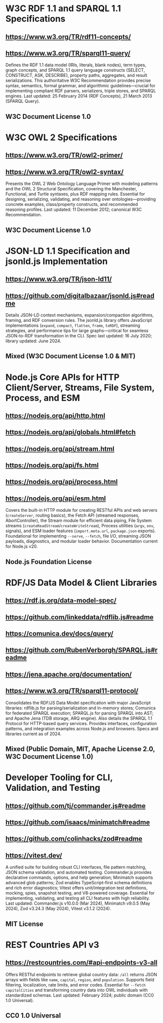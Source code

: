 # W3C RDF 1.1 and SPARQL 1.1 Specifications
## https://www.w3.org/TR/rdf11-concepts/
## https://www.w3.org/TR/sparql11-query/
Defines the RDF 1.1 data model (IRIs, literals, blank nodes), term types, graph concepts, and SPARQL 1.1 query language constructs (SELECT, CONSTRUCT, ASK, DESCRIBE), property paths, aggregates, and result serializations. This authoritative W3C Recommendation provides precise syntax, semantics, formal grammar, and algorithmic guidelines—crucial for implementing compliant RDF parsers, serializers, triple stores, and SPARQL engines. Last updated: 25 February 2014 (RDF Concepts), 21 March 2013 (SPARQL Query).
## W3C Document License 1.0

# W3C OWL 2 Specifications
## https://www.w3.org/TR/owl2-primer/
## https://www.w3.org/TR/owl2-syntax/
Presents the OWL 2 Web Ontology Language Primer with modeling patterns and the OWL 2 Structural Specification, covering the Manchester, Functional, and Turtle syntaxes, plus RDF mapping rules. Essential for designing, serializing, validating, and reasoning over ontologies—providing concrete examples, class/property constructs, and recommended reasoning profiles. Last updated: 11 December 2012; canonical W3C Recommendation.
## W3C Document License 1.0

# JSON-LD 1.1 Specification and jsonld.js Implementation
## https://www.w3.org/TR/json-ld11/
## https://github.com/digitalbazaar/jsonld.js#readme
Details JSON-LD context mechanisms, expansion/compaction algorithms, framing, and RDF conversion rules. The jsonld.js library offers JavaScript implementations (`expand`, `compact`, `flatten`, `frame`, `toRDF`), streaming strategies, and performance tips for large graphs—critical for seamless JSON-to-RDF transformation in the CLI. Spec last updated: 16 July 2020; library updated: June 2024.
## Mixed (W3C Document License 1.0 & MIT)

# Node.js Core APIs for HTTP Client/Server, Streams, File System, Process, and ESM
## https://nodejs.org/api/http.html
## https://nodejs.org/api/globals.html#fetch
## https://nodejs.org/api/stream.html
## https://nodejs.org/api/fs.html
## https://nodejs.org/api/process.html
## https://nodejs.org/api/esm.html
Covers the built-in HTTP module for creating RESTful APIs and web servers (`createServer`, routing basics), the Fetch API (streamed responses, AbortController), the Stream module for efficient data piping, File System streams (`createReadStream`/`createWriteStream`), Process utilities (`argv`, `env`, signals), and ESM loader features (`import.meta.url`, `package.json` exports). Foundational for implementing `--serve`, `--fetch`, file I/O, streaming JSON payloads, diagnostics, and modular loader behavior. Documentation current for Node.js v20.
## Node.js Foundation License

# RDF/JS Data Model & Client Libraries
## https://rdf.js.org/data-model-spec/
## https://github.com/linkeddata/rdflib.js#readme
## https://comunica.dev/docs/query/
## https://github.com/RubenVerborgh/SPARQL.js#readme
## https://jena.apache.org/documentation/
## https://www.w3.org/TR/sparql11-protocol/
Consolidates the RDF/JS Data Model specification with major JavaScript libraries: rdflib.js for parsing/serialization and in-memory stores; Comunica for federated SPARQL execution; SPARQL.js for parsing SPARQL into AST; and Apache Jena (TDB storage, ARQ engine). Also details the SPARQL 1.1 Protocol for HTTP-based query services. Provides interfaces, configuration patterns, and integration examples across Node.js and browsers. Specs and libraries current as of 2024.
## Mixed (Public Domain, MIT, Apache License 2.0, W3C Document License 1.0)

# Developer Tooling for CLI, Validation, and Testing
## https://github.com/tj/commander.js#readme
## https://github.com/isaacs/minimatch#readme
## https://github.com/colinhacks/zod#readme
## https://vitest.dev/
A unified suite for building robust CLI interfaces, file pattern matching, JSON schema validation, and automated testing. Commander.js provides declarative commands, options, and help generation; Minimatch supports advanced glob patterns; Zod enables TypeScript-first schema definitions and rich error diagnostics; Vitest offers unit/integration test definitions, mocking, spies, snapshot testing, and V8-powered coverage. Essential for implementing, validating, and testing all CLI features with high reliability. Last updated: Commander.js v10.0.0 (Mar 2024), Minimatch v9.0.5 (May 2024), Zod v3.24.3 (May 2024), Vitest v3.1.2 (2024).
## MIT License

# REST Countries API v3
## https://restcountries.com/#api-endpoints-v3-all
Offers RESTful endpoints to retrieve global country data: `/all` returns JSON arrays with fields like `name`, `capital`, `region`, and `population`. Supports field filtering, localization, rate limits, and error codes. Essential for `--fetch capitalCities` and transforming country data into OWL individuals with standardized schemas. Last updated: February 2024; public domain (CC0 1.0 Universal).
## CC0 1.0 Universal